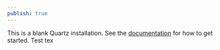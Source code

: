 ```yaml
---
publish: true
---
```

This is a blank Quartz installation.
See the [documentation](https://quartz.jzhao.xyz) for how to get started.
Test tex
